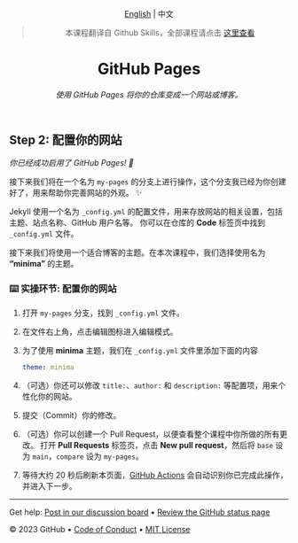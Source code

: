 <header>

<!--
  <<< Author notes: Course header >>>
  Include a 1280×640 image, course title in sentence case, and a concise description in emphasis.
  In your repository settings: enable template repository, add your 1280×640 social image, auto delete head branches.
  Add your open source license, GitHub uses MIT license.
-->

[English](https://github.com/skills/github-pages) | 中文

> 本课程翻译自 Github Skills，全部课程请点击 [这里查看](https://www.github-zh.com/getting-started)

# GitHub Pages

_使用 GitHub Pages 将你的仓库变成一个网站或博客。_

</header>

<!--
  <<< Author notes: Step 2 >>>
  Start this step by acknowledging the previous step.
  Define terms and link to docs.github.com.
  Historic note: previous version checked for empty pull request, changed to the correct theme `minima`.
-->

## Step 2: 配置你的网站

_你已经成功启用了 GitHub Pages! :tada:_

接下来我们将在一个名为 `my-pages` 的分支上进行操作，这个分支我已经为你创建好了，用来帮助你完善网站的外观。 :sparkles:

Jekyll 使用一个名为 `_config.yml` 的配置文件，用来存放网站的相关设置，包括主题、站点名称、GitHub 用户名等。
你可以在仓库的 **Code** 标签页中找到 `_config.yml` 文件。

接下来我们将使用一个适合博客的主题。在本次课程中，我们选择使用名为 **“minima”** 的主题。

### :keyboard: 实操环节: 配置你的网站

1. 打开 `my-pages` 分支，找到 `_config.yml` 文件。
2. 在文件右上角，点击编辑图标进入编辑模式。
3. 为了使用 **minima** 主题，我们在 `_config.yml` 文件里添加下面的内容

   ```yml
   theme: minima
   ```
4. （可选）你还可以修改 `title:`、`author:` 和 `description:` 等配置项，用来个性化你的网站。
5. 提交（Commit）你的修改。
6. （可选）你可以创建一个 Pull Request，以便查看整个课程中你所做的所有更改。
   打开 **Pull Requests** 标签页，点击 **New pull request**，然后将 `base` 设为 `main`，`compare` 设为 `my-pages`。
7. 等待大约 20 秒后刷新本页面，[GitHub Actions](https://docs.github.com/en/actions) 会自动识别你已完成此操作，并进入下一步。

<footer>

<!--
  <<< Author notes: Footer >>>
  Add a link to get support, GitHub status page, code of conduct, license link.
-->

---

Get help: [Post in our discussion board](https://github.com/orgs/skills/discussions/categories/github-pages) &bull; [Review the GitHub status page](https://www.githubstatus.com/)

&copy; 2023 GitHub &bull; [Code of Conduct](https://www.contributor-covenant.org/version/2/1/code_of_conduct/code_of_conduct.md) &bull; [MIT License](https://gh.io/mit)

</footer>
